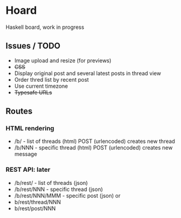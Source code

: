 # Hoard

Haskell board, work in progress

## Issues / TODO
 * Image upload and resize (for previews)
 * ~~CSS~~
 * Display original post and several latest posts in thread view
 * Order thred list by recent post
 * Use current timezone
 * ~~Typesafe URLs~~

## Routes

### HTML rendering

 * /b/ - list of threads (html)       POST (urlencoded) creates new thread
 * /b/NNN - specific thread (html)    POST (urlencoded) creates new message

### REST API: later

 * /b/rest/ - list of threads (json)
 * /b/rest/NNN - specific thread (json)
 * /b/rest/NNN/MMM - specific post (json)
or
 * b/rest/thread/NNN
 * b/rest/post/NNN
